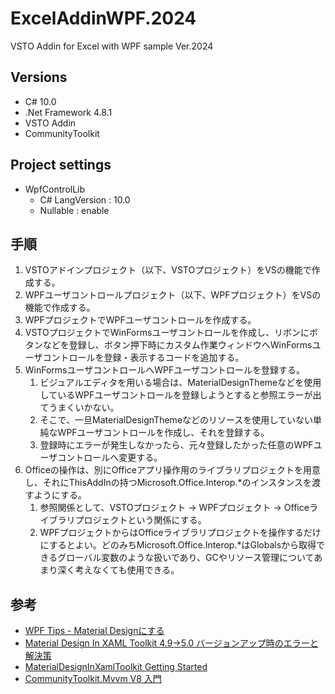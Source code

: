 # ExcelAddinWPF.2024

VSTO Addin for Excel with WPF sample Ver.2024

## Versions

- C# 10.0
- .Net Framework 4.8.1
- VSTO Addin
- CommunityToolkit

## Project settings

- WpfControlLib
  - C# LangVersion : 10.0
  - Nullable : enable

## 手順

1. VSTOアドインプロジェクト（以下、VSTOプロジェクト）をVSの機能で作成する。
2. WPFユーザコントロールプロジェクト（以下、WPFプロジェクト）をVSの機能で作成する。
3. WPFプロジェクトでWPFユーザコントロールを作成する。
4. VSTOプロジェクトでWinFormsユーザコントロールを作成し、リボンにボタンなどを登録し、ボタン押下時にカスタム作業ウィンドウへWinFormsユーザコントロールを登録・表示するコードを追加する。
5. WinFormsユーザコントロールへWPFユーザコントロールを登録する。
   1. ビジュアルエディタを用いる場合は、MaterialDesignThemeなどを使用しているWPFユーザコントロールを登録しようとすると参照エラーが出てうまくいかない。
   2. そこで、一旦MaterialDesignThemeなどのリソースを使用していない単純なWPFユーザコントロールを作成し、それを登録する。
   3. 登録時にエラーが発生しなかったら、元々登録したかった任意のWPFユーザコントロールへ変更する。
6. Officeの操作は、別にOfficeアプリ操作用のライブラリプロジェクトを用意し、それにThisAddInの持つMicrosoft.Office.Interop.*のインスタンスを渡すようにする。
   1. 参照関係として、VSTOプロジェクト -> WPFプロジェクト -> Officeライブラリプロジェクトという関係にする。
   2. WPFプロジェクトからはOfficeライブラリプロジェクトを操作するだけにするとよい。どのみちMicrosoft.Office.Interop.*はGlobalsから取得できるグローバル変数のような扱いであり、GCやリソース管理についてあまり深く考えなくても使用できる。

## 参考

- [WPF Tips - Material Designにする](https://qiita.com/yossihard/items/df994b9e4005c3b46da0)
- [Material Design In XAML Toolkit 4.9→5.0 バージョンアップ時のエラーと解決策](https://qiita.com/programing_diy_kanrinin/items/d7d550a83b48a54bafd0)
- [MaterialDesignInXamlToolkit Getting Started](https://github.com/MaterialDesignInXAML/MaterialDesignInXamlToolkit/wiki/Getting-Started)
- [CommunityToolkit.Mvvm V8 入門](https://qiita.com/kk-river/items/d974b02f6c4010433a9e)
